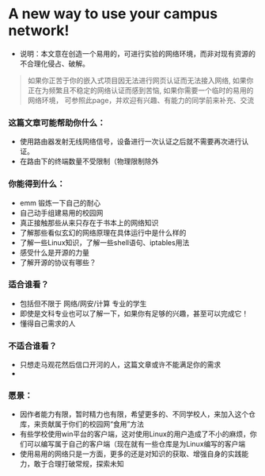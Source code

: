 # A new way to use your campus network!
+ 说明：本文意在创造一个易用的，可进行实验的网络环境，而非对现有资源的不合理化侵占、破解。
> 如果你正苦于你的嵌入式项目因无法进行网页认证而无法接入网络,
> 如果你正在为频繁且不稳定的网络认证而感到苦恼,
> 如果你需要一个临时的易用的网络环境，
> 可参照此page，并欢迎有兴趣、有能力的同学前来补充、交流

### 这篇文章可能帮助你什么：
+ 使用路由器发射无线网络信号，设备进行一次认证之后就不需要再次进行认证。
+ 在路由下的终端数量不受限制（物理限制除外

### 你能得到什么：
+ emm 锻炼一下自己的耐心
+ 自己动手组建易用的校园网
+ 真正接触那些从来只存在于书本上的网络知识
+ 了解那些看似玄幻的网络原理在具体运行中是什么样的
+ 了解一些Linux知识，了解一些shell语句、iptables用法
+ 感受什么是开源的力量
+ 了解开源的协议有哪些？

### 适合谁看？
+ 包括但不限于 网络/网安/计算 专业的学生
+ 即使是文科专业也可以了解一下，如果你有足够的兴趣，甚至可以完成它！
+ 懂得自己需求的人
### 不适合谁看？
+ 只想走马观花然后信口开河的人，这篇文章或许不能满足你的需求
+ 

### 愿景：
+ 因作者能力有限，暂时精力也有限，希望更多的、不同学校人，来加入这个仓库，来贡献属于你们的校园网“食用”方法
+ 有些学校使用win平台的客户端，这对使用Linux的用户造成了不小的麻烦，你们可以编写属于自己的客户端（现在就有一些仓库是为Linux编写的客户端
+ 使用易用的网络只是一方面，更多的还是对知识的获取、增强自身的实践能力，敢于合理打破常规，探索未知
